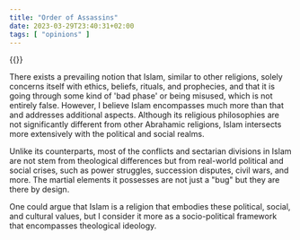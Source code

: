 ```yaml
---
title: "Order of Assassins"
date: 2023-03-29T23:40:31+02:00
tags: [ "opinions" ]
---
```


{{<youtube vG8qmlKdRjs>}}

There exists a prevailing notion that Islam, similar to other religions, solely concerns itself with ethics, beliefs, 
rituals, and prophecies, and that it is going through some kind of 'bad phase' or being misused, which is not entirely false.
However, I believe Islam encompasses much more than that and addresses additional aspects. Although its religious philosophies 
are not significantly different from other Abrahamic religions, Islam intersects more extensively with the political and social realms.

Unlike its counterparts, most of the conflicts and sectarian divisions in Islam are not stem from theological differences 
but from real-world political and social crises, such as power struggles, succession disputes, civil wars, and more.
The martial elements it possesses are not just a "bug" but they are there by design.

One could argue that Islam is a 
religion that embodies these political, social, and cultural values, but I consider it more as a socio-political framework 
that encompasses theological ideology.
